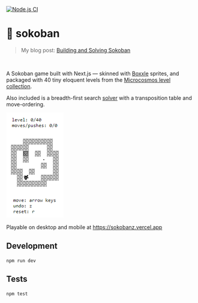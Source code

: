 [![Node.js CI](https://github.com/healeycodes/sokoban/actions/workflows/node.js.yml/badge.svg)](https://github.com/healeycodes/sokoban/actions/workflows/node.js.yml)

# 🧩 sokoban

> My blog post: [Building and Solving Sokoban](https://healeycodes.com/building-and-solving-sokoban)

<br>

A Sokoban game built with Next.js — skinned with [Boxxle](https://en.wikipedia.org/wiki/Boxxle) sprites, and packaged with 40 tiny eloquent levels from the [Microcosmos level collection](http://sneezingtiger.com/sokoban/levels/minicosmosText.html).

Also included is a breadth-first search [solver](https://github.com/healeycodes/sokoban/blob/main/game/solver.ts) with a transposition table and move-ordering.

![A Sokoban puzzle.](https://github.com/healeycodes/sokoban/blob/main/preview.png)

Playable on desktop and mobile at https://sokobanz.vercel.app

## Development

```
npm run dev
```

## Tests

```
npm test
```

